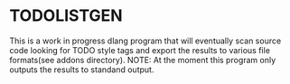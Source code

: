 # TODOLISTGEN
This is a work in progress dlang program that will eventually scan source code looking for TODO style tags and export the results to various file formats(see addons directory).
NOTE: At the moment this program only outputs the results to standand output.

